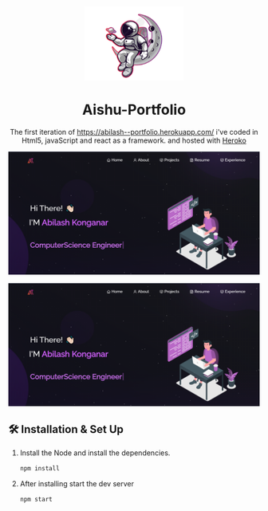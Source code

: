 <div align="center">
  <img alt="Logo" src="https://github.com/Aishwarya-Ramakrishnan22/Aishu-Portfolio/blob/master/Portfolio/astro-removebg-preview.png" width="200" />
</div>
<h1 align="center">
  Aishu-Portfolio
</h1>
<p align="center">
  The first iteration of <a href="https://abilash--portfolio.herokuapp.com/" target="_blank">https://abilash--portfolio.herokuapp.com/</a> i've coded in Html5, javaScript and react as a framework.  and hosted with <a href="https://www.heroko.com/" target="_blank">Heroko</a>
</p>

<p align="center">
  <a href="#" target="_blank">
    <img src="https://github.com/Abilash-K/Abilash-Portfolio/blob/master/Images/abi.PNG" />
  </a>
</p>

![demo](https://github.com/Abilash-K/Abilash-Portfolio/blob/master/Images/abi.PNG)



## 🛠 Installation & Set Up

1. Install the Node and install the dependencies.

   ```sh
   npm install
   ```

2. After installing start the dev server

   ```sh
   npm start
   ```
